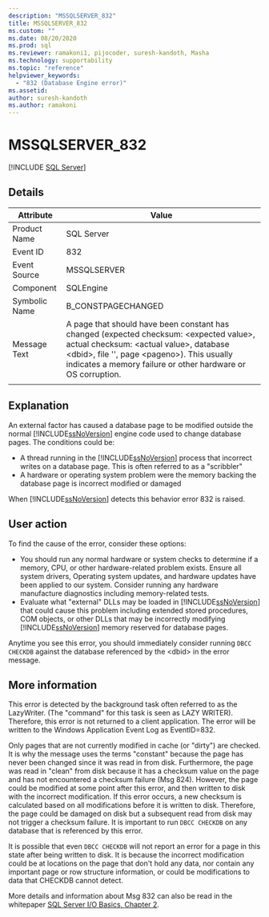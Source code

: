 ```yaml
---
description: "MSSQLSERVER_832"
title: MSSQLSERVER_832
ms.custom: ""
ms.date: 08/20/2020
ms.prod: sql
ms.reviewer: ramakoni1, pijocoder, suresh-kandoth, Masha
ms.technology: supportability
ms.topic: "reference"
helpviewer_keywords: 
  - "832 (Database Engine error)"
ms.assetid: 
author: suresh-kandoth
ms.author: ramakoni
---
```

# MSSQLSERVER_832
 [!INCLUDE [SQL Server](../../includes/applies-to-version/sqlserver.md)]

## Details

|Attribute|Value|
|---|---|
|Product Name|SQL Server|
|Event ID|832|
|Event Source|MSSQLSERVER|
|Component|SQLEngine|
|Symbolic Name|B_CONSTPAGECHANGED|
|Message Text|A page that should have been constant has changed (expected checksum: \<expected value>, actual checksum: \<actual value>, database \<dbid>, file \'<filename>', page \<pageno>). This usually indicates a memory failure or other hardware or OS corruption.|
||

## Explanation

An external factor has caused a database page to be modified outside the normal [!INCLUDE[ssNoVersion](../../includes/ssnoversion-md.md)] engine code used to change database pages.  The conditions could be:  

- A thread running in the [!INCLUDE[ssNoVersion](../../includes/ssnoversion-md.md)] process that incorrect writes on a database page. This is often referred to as a "scribbler"
- A hardware or operating system problem were the memory backing the database page is incorrect modified or damaged  

When [!INCLUDE[ssNoVersion](../../includes/ssnoversion-md.md)] detects this behavior error 832 is raised.

## User action

To find the cause of the error, consider these options:

- You should run any normal hardware or system checks to determine if a memory, CPU, or other hardware-related problem exists. Ensure all system drivers, Operating system updates, and hardware updates have been applied to our system. Consider running any hardware manufacture diagnostics including memory-related tests.
- Evaluate what "external" DLLs may be loaded in [!INCLUDE[ssNoVersion](../../includes/ssnoversion-md.md)] that could cause this problem including extended stored procedures, COM objects, or other DLLs that may be incorrectly modifying [!INCLUDE[ssNoVersion](../../includes/ssnoversion-md.md)] memory reserved for database pages.  

Anytime you see this error, you should immediately consider running `DBCC CHECKDB` against the database referenced by the \<dbid> in the error message.

## More information

This error is detected by the background task often referred to as the LazyWriter. (The "command" for this task is seen as LAZY WRITER). Therefore, this error is not returned to a client application. The error will be written to the Windows Application Event Log as EventID=832.  

Only pages that are not currently modified in cache (or "dirty") are checked. It is why the message uses the terms "constant" because the page has never been changed since it was read in from disk. Furthermore, the page was read in "clean" from disk because it has a checksum value on the page and has not encountered a checksum failure (Msg 824). However, the page could be modified at some point after this error, and then written to disk with the incorrect modification. If this error occurs, a new checksum is calculated based on all modifications before it is written to disk. Therefore, the page could be damaged on disk but a subsequent read from disk may not trigger a checksum failure. It is important to run `DBCC CHECKDB` on any database that is referenced by this error.  

It is possible that even `DBCC CHECKDB` will not report an error for a page in this state after being written to disk. It is because the incorrect modification could be at locations on the page that don't hold any data, nor contain any important page or row structure information, or could be modifications to data that CHECKDB cannot detect.  

More details and information about Msg 832 can also be read in the whitepaper [SQL Server I/O Basics, Chapter 2](/previous-versions/sql/sql-server-2005/administrator/cc917726(v=technet.10)).